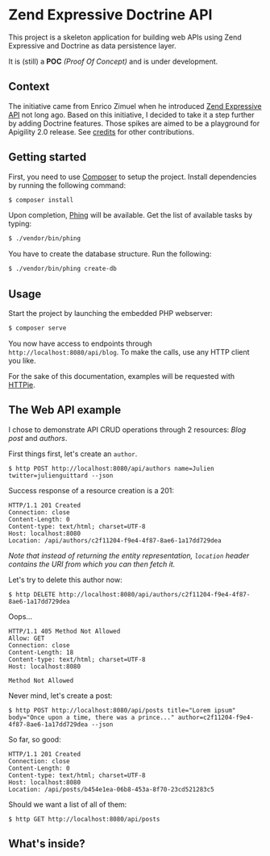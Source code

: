 # Zend Expressive Doctrine API
This project is a skeleton application for building web APIs using Zend Expressive and Doctrine as data persistence layer.

It is (still) a **POC** *(Proof Of Concept)* and is under development.

## Context
The initiative came from Enrico Zimuel when he introduced [Zend Expressive API](https://github.com/ezimuel/zend-expressive-api) not long ago.
Based on this initiative, I decided to take it a step further by adding Doctrine features. Those spikes are aimed to be a playground for Apigility 2.0 release.
See [credits](#credits) for other contributions.

## Getting started

First, you need to use [Composer](http://getcomposer.org) to setup the project. Install dependencies by running the following command:
```sh
$ composer install
```

Upon completion, [Phing](http://phing.info) will be available. Get the list of available tasks by typing:
```sh
$ ./vendor/bin/phing
```

You have to create the database structure. Run the following:
```sh
$ ./vendor/bin/phing create-db
```

## Usage

Start the project by launching the embedded PHP webserver:
```sh
$ composer serve
```
You now have access to endpoints through `http://localhost:8080/api/blog`.
To make the calls, use any HTTP client you like. 

For the sake of this documentation, examples will be requested with [HTTPie](https://github.com/jkbrzt/httpie).

## The Web API example
I chose to demonstrate API CRUD operations through 2 resources: *Blog post* and *authors*.

First things first, let's create an `author`.
```
$ http POST http://localhost:8080/api/authors name=Julien twitter=julienguittard --json
```
Success response of a resource creation is a 201:
```
HTTP/1.1 201 Created
Connection: close
Content-Length: 0
Content-type: text/html; charset=UTF-8
Host: localhost:8080
Location: /api/authors/c2f11204-f9e4-4f87-8ae6-1a17dd729dea
```
*Note that instead of returning the entity representation, `location` header contains the URI from which you can then fetch it.*

Let's try to delete this author now:
```
$ http DELETE http://localhost:8080/api/authors/c2f11204-f9e4-4f87-8ae6-1a17dd729dea
```
Oops...
```
HTTP/1.1 405 Method Not Allowed
Allow: GET
Connection: close
Content-Length: 18
Content-type: text/html; charset=UTF-8
Host: localhost:8080

Method Not Allowed
```
Never mind, let's create a post:
```
$ http POST http://localhost:8080/api/posts title="Lorem ipsum" body="Once upon a time, there was a prince..." author=c2f11204-f9e4-4f87-8ae6-1a17dd729dea --json
```
So far, so good:
```
HTTP/1.1 201 Created
Connection: close
Content-Length: 0
Content-type: text/html; charset=UTF-8
Host: localhost:8080
Location: /api/posts/b454e1ea-06b8-453a-8f70-23cd521283c5
```
Should we want a list of all of them:
```
$ http GET http://localhost:8080/api/posts
```
## What's inside?
